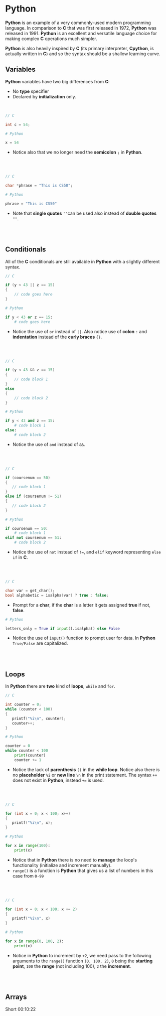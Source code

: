 # Python

**Python** is an example of a very commonly-used modern programming language. In comparison to **C** that was first released in 1972, **Python** was released in 1991. **Python** is an excellent and versatile language choice for making complex **C** operations much simpler.

**Python** is also heavily inspired by **C** (its primary interpreter, **Cpython**, is actually written in **C**) and so the syntax should be a shallow learning curve.

## Variables
**Python** variables have two big differences from **C**:
- No **type** specifier
- Declared by **initialization** only.

<br>

```c
// C

int c = 54;
```
```py
# Python

x = 54
```
- Notice also that we no longer need the **semicolon** `;` in **Python**.

<br><br>

```c
// C

char *phrase = "This is CS50";
```
```py
# Python

phrase = "This is CS50"
```
- Note that **single quotes** `''`can be used also instead of **double quotes** `""`.

<br><br>

## Conditionals

All of the **C** conditionals are still available in **Python** with a slightly different syntax.

```c
// C

if (y < 43 || z == 15)
{
    // code goes here
}
```
```py
# Python

if y < 43 or z == 15:
    # code goes here
```
- Notice the use of `or` instead of `||`. Also notice use of **colon** `:` and **indentation** instead of the **curly braces** `{}`.

<br><br>

```c
// C

if (y < 43 && z == 15)
{
    // code block 1
}
else
{
    // code block 2
}
```
```py
# Python

if y < 43 and z == 15:
    # code block 1
else:
    # code block 2
```
- Notice the use of `and` instead of `&&`.

 <br><br>

 ```c
// C

if (coursenum == 50)
{
    // code block 1
}
else if (coursenum != 51)
{
    // code block 2
}
```
```py
# Python

if coursenum == 50:
    # code block 1
elif not coursenum == 51:
    # code block 2
```
- Notice the use of `not` instead of `!=`, and `elif` keyword representing `else if` in **C**.

<br><br>

 ```c
// C

char var = get_char();
bool alphabetic = isalpha(var) ? true : false;
```
- Prompt for a **char**, if the **char** is a letter it gets assigned **true** if not, **false**.
```py
# Python

letters_only = True if input().isalpha() else False
```
- Notice the use of `input()` function to prompt user for data. In **Python** `True/False` are capitalized.

<br><br>

## Loops

In **Python** there are **two** kind of **loops**, `while` and `for`.

 ```c
// C

int counter = 0;
while (counter < 100)
{
    printf("%i\n", counter);
    counter++;
}
```
```py
# Python

counter = 0
while counter < 100
    print(counter)
    counter += 1
```
- Notice the lack of **parenthesis** `()` in the **while loop**. Notice also there is no **placeholder** `%i` or **new line** `\n` in the print statement. The syntax `++` does not exist in **Python**, instead `+=` is used.

<br><br>

 ```c
// C

for (int x = 0; x < 100; x++)
{
    printf("%i\n", x);
}
```
```py
# Python

for x in range(100):
    print(x)
```
- Notice that in **Python** there is no need to **manage** the loop's functionality (initialize and increment manually).
- `range()` is a function is **Python** that gives us a list of numbers in this case from `0-99`

<br><br>

 ```c
// C

for (int x = 0; x < 100; x += 2)
{
    printf("%i\n", x)
}
```
```py
# Python

for x in range(0, 100, 2):
    print(x)
```
- Notice in **Python** to increment by `+2`, we need pass to the following arguments to the `range()` function `(0, 100, 2)`, `0` being the **starting point**, `100` the **range** (not including 100), `2` the **increment**.

<br><br>

## Arrays

Short 00:10:22
